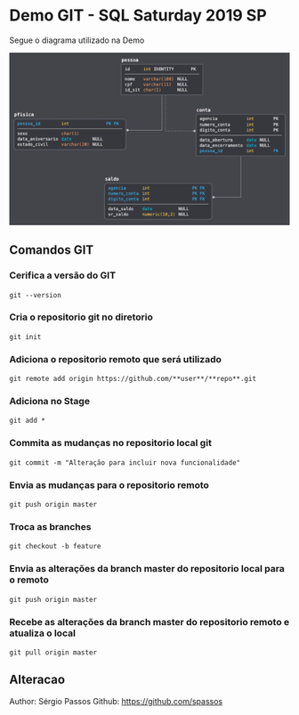﻿# Demo GIT - SQL Saturday 2019 SP

<p> Segue o diagrama utilizado na Demo </p>

<img src="diagrama.png"/>

## Comandos GIT

### Cerifica a versão do GIT

    git --version

### Cria o repositorio git no diretorio

    git init


### Adiciona o repositorio remoto que será utilizado

    git remote add origin https://github.com/**user**/**repo**.git


### Adiciona no Stage

    git add * 

### Commita as mudanças no repositorio local git

    git commit -m "Alteração para incluir nova funcionalidade"

### Envia as mudanças para o repositorio remoto

    git push origin master

### Troca as branches

    git checkout -b feature

### Envia as alterações da branch master do repositorio local para o remoto

    git push origin master

### Recebe as alterações da branch master do repositorio remoto e atualiza o local

    git pull origin master

## Alteracao

Author: Sérgio Passos
Github: https://github.com/spassos